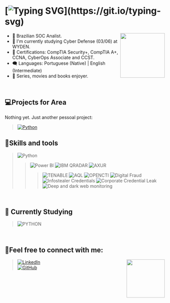  #  [![Typing SVG](https://readme-typing-svg.herokuapp.com/?color=23aaf2&size=35&center=true&vCenter=true&width=1000&lines=Hello!+My+name+is+Santiago!;I'm+a+SOC+Analist!+;Welcome+to+my+repository!)](https://git.io/typing-svg)     
 
 <img align="right" height="140em" src="https://media4.giphy.com/media/v1.Y2lkPTc5MGI3NjExNjFhdG5ldWh5OGo3cG1va3N3NXpmbWN5cmExeTFobzNjODJxemYydiZlcD12MV9pbnRlcm5hbF9naWZfYnlfaWQmY3Q9Zw/VLWIuR02bq33gp48aQ/giphy.gif"/>
 
  - 🌱 Brazilian SOC Analist.
  - 🎲 I'm currently studying Cyber Defense (03/06) at WYDEN.
  - 🎲 Certifications: CompTIA Security+, CompTIA A+, CCNA, CyberOps Associate and CCST. 
  - 🗨️ Languages: Portuguese (Native) | English (Intermediate)
  - 💙 Series, movies and books enjoyer.
<br />

## 💻Projects for Area

Nothing yet. Just another pessoal project:
 >[![Python](https://img.shields.io/badge/Python-4285F4?style=for-the-badge)](https://github.com/santiagoferrr?tab=repositories&q=organi&type=&language=&sort=)


## 🚀Skills and tools
>![Python](https://img.shields.io/badge/Python-4285F4?style=for-the-badge)
>>![Power BI](https://img.shields.io/badge/Power_bi-4285F4?style=for-the-badge)
>>![IBM QRADAR](https://img.shields.io/badge/IBM_QRADAR-4285F4?style=for-the-badge)
>>![AXUR](https://img.shields.io/badge/AXUR-4285F4?style=for-the-badge)
>>>![TENABLE](https://img.shields.io/badge/TENABLE-4285F4?style=for-the-badge)
>>>![AQL](https://img.shields.io/badge/AQL-4285F4?style=for-the-badge)
>>>![OPENCTI](https://img.shields.io/badge/OPENCTI-4285F4?style=for-the-badge)
>>>![Digital Fraud](https://img.shields.io/badge/Digital_fraud-4285F4?style=for-the-badge)
>>>![Infostealer Credentials](https://img.shields.io/badge/Infostealer_Credentials-4285F4?style=for-the-badge)
>>>![Corporate Credential Leak](https://img.shields.io/badge/Corporate_Credential_Leak-4285F4?style=for-the-badge)
>>>![Deep and dark web monitoring](https://img.shields.io/badge/Deep_and_dark_web_monitoring-4285F4?style=for-the-badge)

<br />

## 📖 Currently Studying
 
 >![PYTHON](https://img.shields.io/badge/Vue%20js-35495E?style=for-the-badge&logo=vuedotjs&logoColor=4FC08D) 

<br />

## 💬Feel free to connect with me:
<img align="right" src="https://media1.giphy.com/media/v1.Y2lkPTc5MGI3NjExaHVnY3A4MnBkamphZDFuZTZ3bno3NDNpaXp2cjMxeDZrMGJzNzYyeSZlcD12MV9pbnRlcm5hbF9naWZfYnlfaWQmY3Q9Zw/4meHSobzwZNncjZ7bZ/giphy.gif" height="120"/>

>[![LinkedIn](https://img.shields.io/badge/LinkedIn-0077B5?style=for-the-badge&logo=linkedin&logoColor=white)](https://www.linkedin.com/in/santiagoferr/)<br />
>[![GitHub](https://img.shields.io/badge/github-%23121011.svg?style=for-the-badge&color=6055a1&logo=github&logoColor=white)](https://github.com/santiagoferrr/) 
